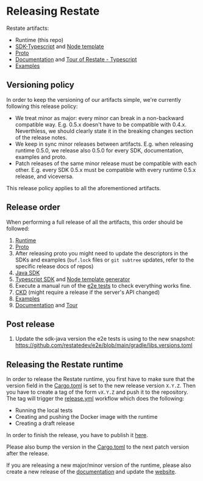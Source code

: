 # Releasing Restate

Restate artifacts:

* Runtime (this repo)
* [SDK-Typescript](https://github.com/restatedev/sdk-typescript) and [Node template](https://github.com/restatedev/node-template-generator)
* [Proto](https://github.com/restatedev/proto/)
* [Documentation](https://github.com/restatedev/documentation/) and [Tour of Restate - Typescript](https://github.com/restatedev/tour-of-restate-typescript)
* [Examples](https://github.com/restatedev/examples)

## Versioning policy

In order to keep the versioning of our artifacts simple, we're currently following this release policy:

* We treat minor as major: every minor can break in a non-backward compatible way. E.g. 0.5.x doesn't have to be compatible with 0.4.x. Neverthless, we should clearly state it in the breaking changes section of the release notes.
* We keep in sync minor releases between artifacts. E.g. when releasing runtime 0.5.0, we release also 0.5.0 for every SDK, documentation, examples and proto.
* Patch releases of the same minor release must be compatible with each other. E.g. every SDK 0.5.x must be compatible with every runtime 0.5.x release, and viceversa.

This release policy applies to all the aforementioned artifacts.

## Release order

When performing a full release of all the artifacts, this order should be followed:

1. [Runtime](#releasing-the-restate-runtime)
1. [Proto](https://github.com/restatedev/proto/)
1. After releasing proto you might need to update the descriptors in the SDKs and examples (`buf.lock` files or `git subtree` updates, refer to the specific release docs of repos)
1. [Java SDK](https://github.com/restatedev/sdk-java/blob/main/development/release.md)
1. [Typescript SDK](https://github.com/restatedev/sdk-typescript#releasing-the-package) and [Node template generator](https://github.com/restatedev/node-template-generator#releasing)
1. Execute a manual run of the [e2e tests](https://github.com/restatedev/e2e/actions/workflows/e2e.yaml) to check everything works fine.
1. [CKD](https://github.com/restatedev/cdk) (might require a release if the server's API changed)
1. [Examples](https://github.com/restatedev/examples#releasing-for-restate-developers)
1. [Documentation](https://github.com/restatedev/documentation#releasing-the-documentation) and [Tour](https://github.com/restatedev/tour-of-restate-typescript#releasing)

## Post release

1. Update the sdk-java version the e2e tests is using to the new snapshot: https://github.com/restatedev/e2e/blob/main/gradle/libs.versions.toml

## Releasing the Restate runtime

In order to release the Restate runtime, you first have to make sure that the version field in the [Cargo.toml](/Cargo.toml) is set to the new release version `X.Y.Z`. 
Then you have to create a tag of the form `vX.Y.Z` and push it to the repository.
The tag will trigger the [release.yml](/.github/workflows/release.yml) workflow which does the following:

* Running the local tests
* Creating and pushing the Docker image with the runtime
* Creating a draft release

In order to finish the release, you have to publish it [here](https://github.com/restatedev/restate/releases).

Please also bump the version in the [Cargo.toml](/Cargo.toml) to the next patch version after the release.

If you are releasing a new major/minor version of the runtime, please also create a new release of the [documentation](https://github.com/restatedev/restate) and update the [website](https://github.com/restatedev/placeholder-website).
